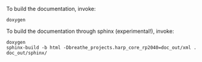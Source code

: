 To build the documentation, invoke:
````
doxygen
````

To build the documentation through sphinx (experimental!), invoke:
````
doxygen
sphinx-build -b html -Dbreathe_projects.harp_core_rp2040=doc_out/xml . doc_out/sphinx/
````
